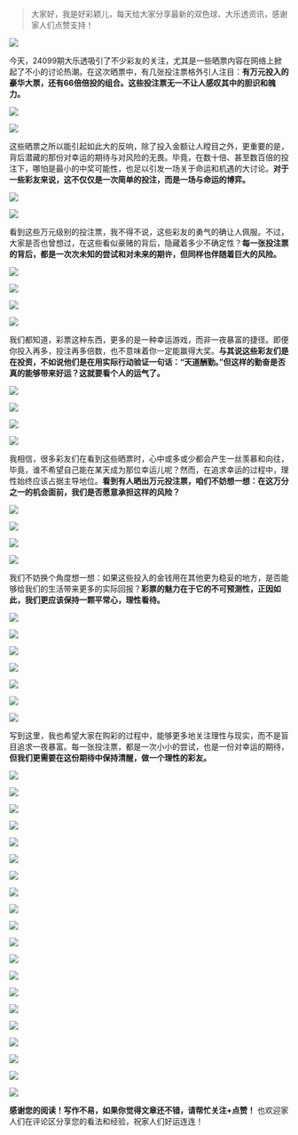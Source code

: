> 大家好，我是好彩颖儿，每天给大家分享最新的双色球、大乐透资讯，感谢家人们点赞支持！

![](https://cdn.jsdelivr.net/gh/wangwenjie1314/PicCDN/2024-7-12/1720763627240-image.png)


今天，24099期大乐透吸引了不少彩友的关注，尤其是一些晒票内容在网络上掀起了不小的讨论热潮。在这次晒票中，有几张投注票格外引人注目：**有万元投入的豪华大票，还有66倍倍投的组合。这些投注票无一不让人感叹其中的胆识和魄力。**


![](https://cdn.jsdelivr.net/gh/wangwenjie1314/PicCDN/2024-8-26/1724644783166-image.png)

![](https://cdn.jsdelivr.net/gh/wangwenjie1314/PicCDN/2024-8-26/1724644768435-image.png)


这些晒票之所以能引起如此大的反响，除了投入金额让人瞠目之外，更重要的是，背后潜藏的那份对幸运的期待与对风险的无畏。毕竟，在数十倍、甚至数百倍的投注下，哪怕是最小的中奖可能性，也足以引发一场关于命运和机遇的大讨论。**对于一些彩友来说，这不仅仅是一次简单的投注，而是一场与命运的博弈。**

![](https://cdn.jsdelivr.net/gh/wangwenjie1314/PicCDN/2024-8-26/1724644795770-image.png)


![](https://cdn.jsdelivr.net/gh/wangwenjie1314/PicCDN/2024-8-26/1724644804034-image.png)

看到这些万元级别的投注票，我不得不说，这些彩友的勇气的确让人佩服。不过，大家是否也曾想过，在这些看似豪赌的背后，隐藏着多少不确定性？**每一张投注票的背后，都是一次次未知的尝试和对未来的期许，但同样也伴随着巨大的风险。**


![](https://cdn.jsdelivr.net/gh/wangwenjie1314/PicCDN/2024-8-26/1724644818187-image.png)


![](https://cdn.jsdelivr.net/gh/wangwenjie1314/PicCDN/2024-8-26/1724644838738-image.png)

![](https://cdn.jsdelivr.net/gh/wangwenjie1314/PicCDN/2024-8-26/1724644831892-image.png)


![](https://cdn.jsdelivr.net/gh/wangwenjie1314/PicCDN/2024-8-26/1724644847571-image.png)


我们都知道，彩票这种东西，更多的是一种幸运游戏，而非一夜暴富的捷径。即便你投入再多，投注再多倍数，也不意味着你一定能赢得大奖。**与其说这些彩友们是在投资，不如说他们是在用实际行动验证一句话：“天道酬勤。”但这样的勤奋是否真的能够带来好运？这就要看个人的运气了。**


![](https://cdn.jsdelivr.net/gh/wangwenjie1314/PicCDN/2024-8-26/1724644866283-image.png)

![](https://cdn.jsdelivr.net/gh/wangwenjie1314/PicCDN/2024-8-26/1724644877421-image.png)

![](https://cdn.jsdelivr.net/gh/wangwenjie1314/PicCDN/2024-8-26/1724644886990-image.png)

![](https://cdn.jsdelivr.net/gh/wangwenjie1314/PicCDN/2024-8-26/1724644901273-image.png)


我相信，很多彩友们在看到这些晒票时，心中或多或少都会产生一丝羡慕和向往，毕竟，谁不希望自己能在某天成为那位幸运儿呢？然而，在追求幸运的过程中，理性始终应该占据主导地位。**看到有人晒出万元投注票，咱们不妨想一想：在这万分之一的机会面前，我们是否愿意承担这样的风险？**


![](https://cdn.jsdelivr.net/gh/wangwenjie1314/PicCDN/2024-8-26/1724644972626-image.png)

![](https://cdn.jsdelivr.net/gh/wangwenjie1314/PicCDN/2024-8-26/1724644958418-image.png)

![](https://cdn.jsdelivr.net/gh/wangwenjie1314/PicCDN/2024-8-26/1724644947999-image.png)

![](https://cdn.jsdelivr.net/gh/wangwenjie1314/PicCDN/2024-8-26/1724644923264-image.png)


我们不妨换个角度想一想：如果这些投入的金钱用在其他更为稳妥的地方，是否能够给我们的生活带来更多的实际回报？**彩票的魅力在于它的不可预测性，正因如此，我们更应该保持一颗平常心，理性看待。**


![](https://cdn.jsdelivr.net/gh/wangwenjie1314/PicCDN/2024-8-26/1724644984766-image.png)


![](https://cdn.jsdelivr.net/gh/wangwenjie1314/PicCDN/2024-8-26/1724644909184-image.png)

![](https://cdn.jsdelivr.net/gh/wangwenjie1314/PicCDN/2024-8-26/1724644994907-image.png)

![](https://cdn.jsdelivr.net/gh/wangwenjie1314/PicCDN/2024-8-26/1724645012095-image.png)


![](https://cdn.jsdelivr.net/gh/wangwenjie1314/PicCDN/2024-8-26/1724645173261-image.png)



![](https://cdn.jsdelivr.net/gh/wangwenjie1314/PicCDN/2024-8-26/1724645161373-image.png)

![](https://cdn.jsdelivr.net/gh/wangwenjie1314/PicCDN/2024-8-26/1724645151874-image.png)


写到这里，我也希望大家在购彩的过程中，能够更多地关注理性与现实，而不是盲目追求一夜暴富。每一张投注票，都是一次小小的尝试，也是一份对幸运的期待，**但我们更需要在这份期待中保持清醒，做一个理性的彩友。**

![](https://cdn.jsdelivr.net/gh/wangwenjie1314/PicCDN/2024-8-26/1724645024882-image.png)

![](https://cdn.jsdelivr.net/gh/wangwenjie1314/PicCDN/2024-8-26/1724645032847-image.png)


![](https://cdn.jsdelivr.net/gh/wangwenjie1314/PicCDN/2024-8-26/1724645055353-image.png)

![](https://cdn.jsdelivr.net/gh/wangwenjie1314/PicCDN/2024-8-26/1724645041074-image.png)

![](https://cdn.jsdelivr.net/gh/wangwenjie1314/PicCDN/2024-8-26/1724644743725-image.png)

![](https://cdn.jsdelivr.net/gh/wangwenjie1314/PicCDN/2024-8-26/1724645076791-image.png)

![](https://cdn.jsdelivr.net/gh/wangwenjie1314/PicCDN/2024-8-26/1724645064297-image.png)

![](https://cdn.jsdelivr.net/gh/wangwenjie1314/PicCDN/2024-8-26/1724645124201-image.png)

![](https://cdn.jsdelivr.net/gh/wangwenjie1314/PicCDN/2024-8-26/1724645116685-image.png)

![](https://cdn.jsdelivr.net/gh/wangwenjie1314/PicCDN/2024-8-26/1724645107294-image.png)

![](https://cdn.jsdelivr.net/gh/wangwenjie1314/PicCDN/2024-8-26/1724645100781-image.png)

![](https://cdn.jsdelivr.net/gh/wangwenjie1314/PicCDN/2024-8-26/1724645090260-image.png)


![](https://cdn.jsdelivr.net/gh/wangwenjie1314/PicCDN/2024-8-26/1724645222725-image.png)


![](https://cdn.jsdelivr.net/gh/wangwenjie1314/PicCDN/2024-8-26/1724645242752-image.png)

![](https://cdn.jsdelivr.net/gh/wangwenjie1314/PicCDN/2024-8-26/1724645237964-image.png)

![](https://cdn.jsdelivr.net/gh/wangwenjie1314/PicCDN/2024-8-26/1724645233279-image.png)

![](https://cdn.jsdelivr.net/gh/wangwenjie1314/PicCDN/2024-8-26/1724645195861-image.png)

![](https://cdn.jsdelivr.net/gh/wangwenjie1314/PicCDN/2024-8-26/1724645214948-image.png)

![](https://cdn.jsdelivr.net/gh/wangwenjie1314/PicCDN/2024-8-26/1724645191773-image.png)

![](https://cdn.jsdelivr.net/gh/wangwenjie1314/PicCDN/2024-8-26/1724645204117-image.png)


**感谢您的阅读！写作不易，如果你觉得文章还不错，请帮忙关注+点赞！** 也欢迎家人们在评论区分享您的看法和经验，祝家人们好运连连！